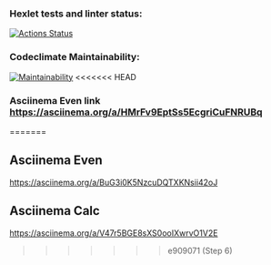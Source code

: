 ### Hexlet tests and linter status:
[![Actions Status](https://github.com/a88217/java-project-61/workflows/hexlet-check/badge.svg)](https://github.com/a88217/java-project-61/actions)
### Codeclimate Maintainability:
[![Maintainability](https://api.codeclimate.com/v1/badges/b69ef381fe07712f2403/maintainability)](https://codeclimate.com/github/a88217/java-project-61/maintainability)
<<<<<<< HEAD
### Asciinema Even link https://asciinema.org/a/HMrFv9EptSs5EcgriCuFNRUBq
=======
## Asciinema Even
https://asciinema.org/a/BuG3i0K5NzcuDQTXKNsii42oJ
## Asciinema Calc
https://asciinema.org/a/V47r5BGE8sXS0ooIXwrvO1V2E
>>>>>>> e909071 (Step 6)
